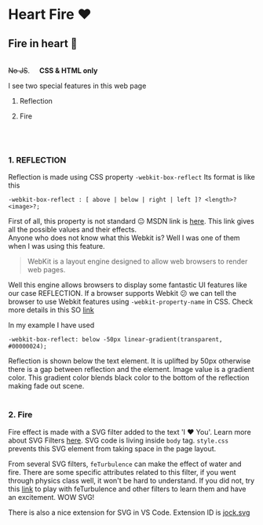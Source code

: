 # Heart Fire ❤

## Fire in heart 🙂

\
~~No JS~~. &nbsp;&nbsp;&nbsp; **CSS & HTML only**

I see two special features in this web page

1. Reflection
2. Fire

   <br />
   <br />

### 1. REFLECTION

Reflection is made using CSS property `-webkit-box-reflect` Its format is like this

```
-webkit-box-reflect : [ above | below | right | left ]? <length>? <image>?;
```

First of all, this property is not standard 😐
MSDN link is [here](https://developer.mozilla.org/en-US/docs/Web/CSS/-webkit-box-reflect). This link gives all the possible values and their effects.  
Anyone who does not know what this Webkit is? Well I was one of them when I was using this feature.

> WebKit is a layout engine designed to allow web browsers to render web pages.

Well this engine allows browsers to display some fantastic UI features like our case REFLECTION. If a browser supports Webkit 😕 we can tell the browser to use Webkit features using `-webkit-property-name` in CSS. Check more details in this SO [link](https://stackoverflow.com/questions/3468154/what-is-webkit-and-how-is-it-related-to-css)

In my example I have used

```
-webkit-box-reflect: below -50px linear-gradient(transparent, #00000024);
```

Reflection is shown below the text element. It is uplifted by 50px otherwise there is a gap between reflection and the element. Image value is a gradient color. This gradient color blends black color to the bottom of the reflection making fade out scene.
<br />
<br />

### 2. Fire

Fire effect is made with a SVG filter added to the text 'I ❤ You'. Learn more about SVG Filters [here](https://www.w3schools.com/graphics/svg_filters_intro.asp). SVG code is living inside `body` tag. `style.css` prevents this SVG element from taking space in the page layout.

From several SVG filters, `feTurbulence` can make the effect of water and fire. There are some specific attributes related to this filter, if you went through physics class well, it won't be hard to understand. If you did not, try this [link](https://yoksel.github.io/svg-filters/#/) to play with feTurbulence and other filters to learn them and have an excitement. WOW SVG!

There is also a nice extension for SVG in VS Code. Extension ID is [jock.svg](https://marketplace.visualstudio.com/items?itemName=jock.svg)

